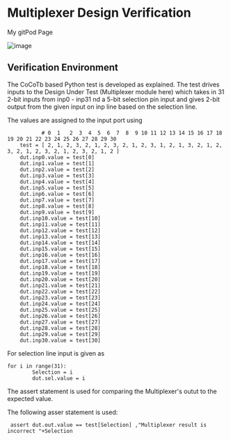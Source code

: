 # Multiplexer Design Verification

My gitPod Page 

![image](https://user-images.githubusercontent.com/90963965/181365186-f9659404-1899-40e7-b7aa-29e970ffe0d5.png)

## Verification Environment

The CoCoTb based Python test is developed as explained. The test drives inputs to the Design Under Test (Multiplexer module here) which takes in 31 2-bit inputs from inp0 - inp31 nd a 5-bit selection pin input and gives 2-bit output from the given input on inp line based on the selection line.

The values are assigned to the input port using

```
           # 0  1   2  3  4  5  6  7  8  9 10 11 12 13 14 15 16 17 18 19 20 21 22 23 24 25 26 27 28 29 30
    test = [ 2, 1, 2, 3, 2, 1, 2, 3, 2, 1, 2, 3, 1, 2, 1, 3, 2, 1, 2, 3, 2, 1, 2, 3, 2, 1, 2, 3, 2, 1, 2 ]
    dut.inp0.value = test[0]
    dut.inp1.value = test[1]
    dut.inp2.value = test[2]
    dut.inp3.value = test[3]
    dut.inp4.value = test[4]
    dut.inp5.value = test[5]
    dut.inp6.value = test[6]
    dut.inp7.value = test[7]
    dut.inp8.value = test[8]
    dut.inp9.value = test[9]
    dut.inp10.value = test[10]
    dut.inp11.value = test[11]
    dut.inp12.value = test[12]
    dut.inp13.value = test[13]
    dut.inp14.value = test[14]
    dut.inp15.value = test[15]
    dut.inp16.value = test[16]
    dut.inp17.value = test[17]
    dut.inp18.value = test[18]
    dut.inp19.value = test[19]
    dut.inp20.value = test[20]
    dut.inp21.value = test[21]
    dut.inp22.value = test[22]
    dut.inp23.value = test[23]
    dut.inp24.value = test[24]
    dut.inp25.value = test[25]
    dut.inp26.value = test[26]
    dut.inp27.value = test[27]
    dut.inp28.value = test[28]
    dut.inp29.value = test[29]
    dut.inp30.value = test[30]
```

For selection line input is given as 
```
for i in range(31):
        Selection = i
        dut.sel.value = i
```
    
The assert statement is used for comparing the Multiplexer's outut to the expected value.

The following asser statement is used:

```
 assert dut.out.value == test[Selection] ,"Multiplexer result is incorrect "+Selection
```
